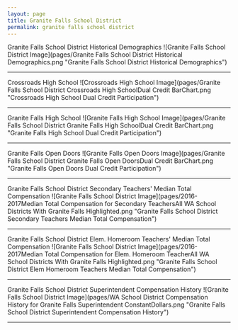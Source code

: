 ```yaml
---
layout: page
title: Granite Falls School District
permalink: granite falls school district
---
```



Granite Falls School District Historical Demographics
![Granite Falls School District Image](pages/Granite Falls School District Historical Demographics.png "Granite Falls School District Historical Demographics")

___

Crossroads High School
![Crossroads High School Image](pages/Granite Falls School District Crossroads High SchoolDual Credit BarChart.png "Crossroads High School Dual Credit Participation")

___

Granite Falls High School
![Granite Falls High School Image](pages/Granite Falls School District Granite Falls High SchoolDual Credit BarChart.png "Granite Falls High School Dual Credit Participation")

___

Granite Falls Open Doors
![Granite Falls Open Doors Image](pages/Granite Falls School District Granite Falls Open DoorsDual Credit BarChart.png "Granite Falls Open Doors Dual Credit Participation")

___

Granite Falls School District Secondary Teachers' Median Total Compensation
![Granite Falls School District Image](pages/2016-2017Median Total Compensation for Secondary TeachersAll WA School Districts With Granite Falls Highlighted.png "Granite Falls School District Secondary Teachers Median Total Compensation")

___

Granite Falls School District Elem. Homeroom Teachers' Median Total Compensation
![Granite Falls School District Image](pages/2016-2017Median Total Compensation for Elem. Homeroom TeacherAll WA School Districts With Granite Falls Highlighted.png "Granite Falls School District Elem Homeroom Teachers Median Total Compensation")

___

Granite Falls School District Superintendent Compensation History
![Granite Falls School District Image](pages/WA School District Compensation History for Granite Falls Superintendent ConstantDollars.png "Granite Falls School District Superintendent Compensation History")

___

